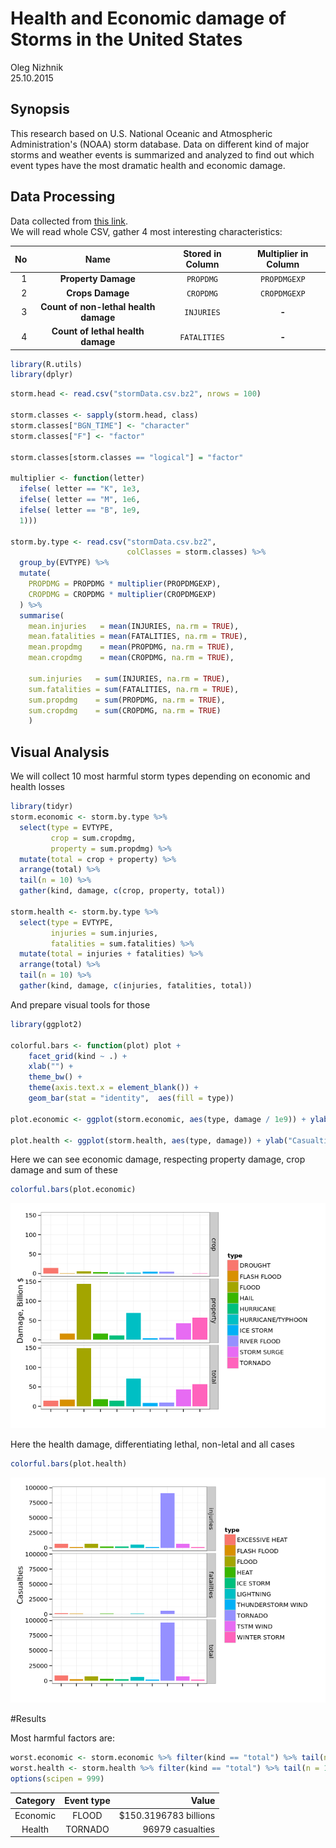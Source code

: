 # Health and Economic damage of Storms in the United States
Oleg Nizhnik  
25.10.2015  

## Synopsis

This research based on U.S. National Oceanic and Atmospheric Administration's (NOAA) storm database. Data on different kind of major storms and weather events is summarized and analyzed to find out which event types have the most dramatic health and economic damage.

## Data Processing

Data collected from [this link][1].  
We will read whole CSV, gather 4 most interesting characteristics:

| No | Name                                 | Stored in Column  | Multiplier in Column   |
|---:|:------------------------------------:|:-----------------:|:----------------------:|
| 1  |**Property Damage**                   | `PROPDMG`         | `PROPDMGEXP`           |
| 2  |**Crops Damage**                      | `CROPDMG`         | `CROPDMGEXP`           |
| 3  |**Count of non-lethal health damage** | `INJURIES`        | **-**                  |
| 4  |**Count of lethal health damage**     | `FATALITIES`      | **-**                  |


```r
library(R.utils)
library(dplyr)
```

```r
storm.head <- read.csv("stormData.csv.bz2", nrows = 100)

storm.classes <- sapply(storm.head, class)
storm.classes["BGN_TIME"] <- "character"
storm.classes["F"] <- "factor"

storm.classes[storm.classes == "logical"] = "factor"

multiplier <- function(letter) 
  ifelse( letter == "K", 1e3,
  ifelse( letter == "M", 1e6,
  ifelse( letter == "B", 1e9,
  1)))

storm.by.type <- read.csv("stormData.csv.bz2", 
                          colClasses = storm.classes) %>% 
  group_by(EVTYPE) %>%
  mutate(
    PROPDMG = PROPDMG * multiplier(PROPDMGEXP), 
    CROPDMG = CROPDMG * multiplier(CROPDMGEXP)
  ) %>%
  summarise(
    mean.injuries   = mean(INJURIES, na.rm = TRUE),
    mean.fatalities = mean(FATALITIES, na.rm = TRUE),
    mean.propdmg    = mean(PROPDMG, na.rm = TRUE),
    mean.cropdmg    = mean(CROPDMG, na.rm = TRUE),
    
    sum.injuries   = sum(INJURIES, na.rm = TRUE),
    sum.fatalities = sum(FATALITIES, na.rm = TRUE),
    sum.propdmg    = sum(PROPDMG, na.rm = TRUE),
    sum.cropdmg    = sum(CROPDMG, na.rm = TRUE)
    )
```

## Visual Analysis
We will collect 10 most harmful storm types depending on economic and health losses

```r
library(tidyr)
storm.economic <- storm.by.type %>% 
  select(type = EVTYPE,
         crop = sum.cropdmg, 
         property = sum.propdmg) %>%
  mutate(total = crop + property) %>%
  arrange(total) %>%
  tail(n = 10) %>%
  gather(kind, damage, c(crop, property, total))

storm.health <- storm.by.type %>%
  select(type = EVTYPE, 
         injuries = sum.injuries, 
         fatalities = sum.fatalities) %>%
  mutate(total = injuries + fatalities) %>%
  arrange(total) %>%
  tail(n = 10) %>%
  gather(kind, damage, c(injuries, fatalities, total))
```
And prepare visual tools for those

```r
library(ggplot2)

colorful.bars <- function(plot) plot +
    facet_grid(kind ~ .) +
    xlab("") +
    theme_bw() +
    theme(axis.text.x = element_blank()) +
    geom_bar(stat = "identity",  aes(fill = type))

plot.economic <- ggplot(storm.economic, aes(type, damage / 1e9)) + ylab("Damage, Billion $") 

plot.health <- ggplot(storm.health, aes(type, damage)) + ylab("Casualties")
```
Here we can see economic damage, respecting property damage, crop damage and sum of these

```r
colorful.bars(plot.economic)
```

![](RepData_assignment_files/figure-html/unnamed-chunk-5-1.png) 

Here the health damage, differentiating lethal, non-letal and all cases


```r
colorful.bars(plot.health)
```

![](RepData_assignment_files/figure-html/unnamed-chunk-6-1.png) 

#Results

Most harmful factors are:

```r
worst.economic <- storm.economic %>% filter(kind == "total") %>% tail(n = 1) 
worst.health <- storm.health %>% filter(kind == "total") %>% tail(n = 1)
options(scipen = 999)
```

| Category | Event type              | Value                                    |
|:--------:|:-----------------------:|-----------------------------------------:|
| Economic | FLOOD | $150.3196783 billions| 
| Health   | TORNADO   | 96979 casualties       |


[1]:https://d396qusza40orc.cloudfront.net/repdata%2Fdata%2FStormData.csv.bz2
